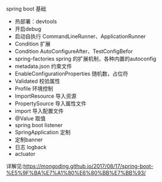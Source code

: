 spring boot 基础

- 热部署：devtools
- 开启debug
- 启动自执行 CommandLineRunner、ApplicationRunner
- Condition 扩展
- Condition AutoConfigureAfter、TestConfigBefor
- spring-factories  spring 的扩展机制，各种内置的autoconfig
- metadata.json 约束文件
- EnableConfigurationProperties 随机数，占位符
- Validated 校验属性
- Profile 环境控制
- ImportResource 导入资源
- PropertySource 导入属性文件
- import 导入配置文件
- @Value 取值
- spring boot listener
- SpringApplication 定制
- 定制banner
- 日志 logback
- actuator

详解见:https://mongoding.github.io/2017/08/17/spring-boot-%E5%9F%BA%E7%A1%80%E6%80%BB%E7%BB%93/

